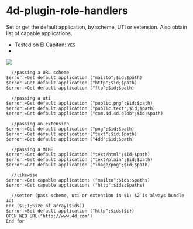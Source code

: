 # 4d-plugin-role-handlers
Set or get the default application, by scheme, UTI or extension. Also obtain list of capable applications.

* Tested on El Capitan: ```YES```
* 
![](https://github.com/miyako/4d-plugin-role-handlers/blob/master/images/change.png)

```
  //passing a URL scheme
$error:=Get default application ("mailto";$id;$path)
$error:=Get default application ("http";$id;$path)
$error:=Get default application ("ftp";$id;$path)

  //passing a uti
$error:=Get default application ("public.png";$id;$path)
$error:=Get default application ("public.text";$id;$path)
$error:=Get default application ("com.4d.4d.blob";$id;$path)

  //passing an extension
$error:=Get default application ("png";$id;$path)
$error:=Get default application ("text";$id;$path)
$error:=Get default application ("4dd";$id;$path)

  //passing a MIME
$error:=Get default application ("text/html";$id;$path)
$error:=Get default application ("text/plain";$id;$path)
$error:=Get default application ("image/png";$id;$path)

  //likewise
$error:=Get capable applications ("mailto";$ids;$paths)
$error:=Get capable applications ("http";$ids;$paths)

  //setter (pass scheme, uti or extension in $1; $2 is always bundle id) 
For ($i;1;Size of array($ids))
$error:=Set default application ("http";$ids{$i})
OPEN WEB URL("http://www.4d.com")
End for
```
